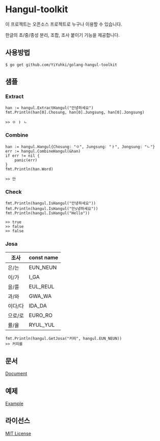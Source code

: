 # Hangul-toolkit
이 프로젝트는 오픈소스 프로젝트로 누구나 이용할 수 있습니다.

한글의 초/중/종성 분리, 조합, 조사 붙이기 기능을 제공합니다.

## 사용방법

```
$ go get github.com/YiYuhki/golang-hangul-toolkit
```

## 샘플

### Extract

```
han := hangul.ExtractHangul("안녕하세요")
fmt.Println(han[0].Chosung, han[0].Jungsung, han[0].Jongsung)

>> ㅇ ㅏ ㄴ
```

### Combine

```
han := hangul.Hangul{Chosung: "ㅇ", Jungsung: "ㅏ", Jongsung: "ㄴ"}
err := hangul.CombineHangul(&han)
if err != nil {
	panic(err)
}
fmt.Println(han.Word)

>> 안
```

### Check

```
fmt.Println(hangul.IsHangul("안녕하세요"))
fmt.Println(hangul.IsHangul("안s녕하세요"))
fmt.Println(hangul.IsHangul("Hello"))

>> true
>> false
>> false
```

### Josa

| 조사 | const name |
|------|---------|
|은/는 | EUN_NEUN |
|이/가 | I_GA |
|을/를 | EUL_REUL |
|과/와 | GWA_WA |
|이다/다 | IDA_DA |
|으로/로 | EURO_RO |
|률/율 | RYUL_YUL |

```
fmt.Println(hangul.GetJosa("커피", hangul.EUN_NEUN))
>> 커피를
```

## 문서

[Document](https://godoc.org/github.com/YiYuhki/golang-hangul-toolkit)

## 예제

[Example](https://github.com/YiYuhki/golang-hangul-toolkit/blob/master/example/main.go)

## 라이선스

[MIT License](https://github.com/YiYuhki/golang-hangul-toolkit/blob/master/LICENSE)
